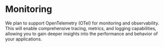 # Monitoring

We plan to support OpenTelemetry (OTel) for monitoring and observability. This
will enable comprehensive tracing, metrics, and logging capabilities, allowing
you to gain deeper insights into the performance and behavior of your
applications.